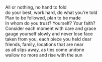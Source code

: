 All or nothing, no hand to fold  
do your best, work hard, do what you're told  
Plan to be followed, plan to be made  
In whom do you trust? Yourself? Your faith?  
Consider each moment with care and grace  
gauge yourself slowly and never lose face  
taken from you, each piece you held dear  
friends, family, locations that are near  
as all slips away, as ties come undone  
wallow no more and rise with the sun  

